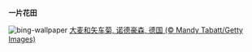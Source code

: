 
**一片花田**

![bing-wallpaper](https://www.bing.com/th?id=OHR.Kornblume_ZH-CN0344238832_1920x1080.jpg)
[大麦和矢车菊, 诺德豪森, 德国 (© Mandy Tabatt/Getty Images)](https://www.bing.com/search?q=%E7%9F%A2%E8%BD%A6%E8%8F%8A&amp;form=hpcapt&amp;mkt=zh-cn)
  